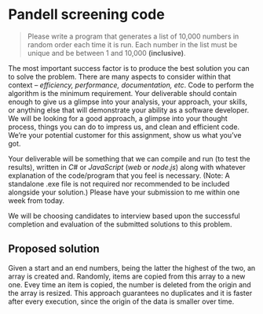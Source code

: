 # Pandell screening code

> Please write a program that generates a list of 10,000 numbers in random order each time it is run. Each number in the list must be unique and be between 1 and 10,000 **(inclusive)**.

The most important success factor is to produce the best solution you can to solve the problem. There are many aspects to consider within that context – *efficiency, performance, documentation, etc*. Code to perform the algorithm is the minimum requirement. 
Your deliverable should contain enough to give us a glimpse into your analysis, your approach, your skills, or anything else that will demonstrate your ability as a software developer. 
We will be looking for a good approach, a glimpse into your thought process, things you can do to impress us, and clean and efficient code. We’re your potential customer for this assignment, show us what you’ve got.

Your deliverable will be something that we can compile and run (to test the results), written in *C#* or *JavaScript* (*web* or *node.js*) along with whatever explanation of the code/program that you feel is necessary. 
(Note: A standalone .exe file is not required nor recommended to be included alongside your solution.) 
Please have your submission to me within one week from today.

We will be choosing candidates to interview based upon the successful completion and evaluation of the submitted solutions to this problem.

## Proposed solution
Given a start and an end numbers, being the latter the highest of the two, an array is created and. Randomly, items are copied from this array to a new one. Evey time an item is copied, the number is deleted from the origin and the array is resized.
This approach guarantees no duplicates and it is faster after every execution, since the origin of the data is smaller over time.